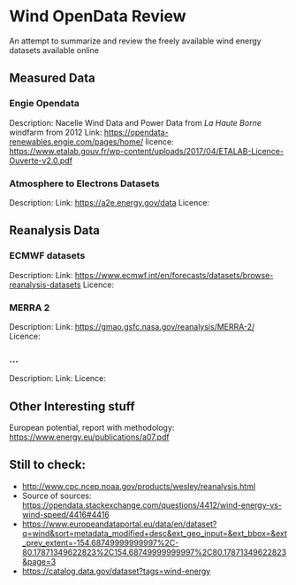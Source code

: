 # Wind OpenData Review
An attempt to summarize and review the freely available wind energy datasets available online


## Measured Data
### Engie Opendata
Description: Nacelle Wind Data and Power Data from *La Haute Borne* windfarm from 2012
Link: https://opendata-renewables.engie.com/pages/home/
licence: https://www.etalab.gouv.fr/wp-content/uploads/2017/04/ETALAB-Licence-Ouverte-v2.0.pdf

### Atmosphere to Electrons Datasets
Description:
Link: https://a2e.energy.gov/data
Licence:


## Reanalysis Data
### ECMWF datasets
Description:
Link: https://www.ecmwf.int/en/forecasts/datasets/browse-reanalysis-datasets
Licence:

### MERRA 2
Description:
Link: https://gmao.gsfc.nasa.gov/reanalysis/MERRA-2/
Licence:

### ...
Description:
Link: 
Licence:



## Other Interesting stuff
European potential, report with methodology: https://www.energy.eu/publications/a07.pdf

## Still to check:
* http://www.cpc.ncep.noaa.gov/products/wesley/reanalysis.html
* Source of sources: https://opendata.stackexchange.com/questions/4412/wind-energy-vs-wind-speed/4416#4416
* https://www.europeandataportal.eu/data/en/dataset?q=wind&sort=metadata_modified+desc&ext_geo_input=&ext_bbox=&ext_prev_extent=-154.68749999999997%2C-80.17871349622823%2C154.68749999999997%2C80.17871349622823&page=3
* https://catalog.data.gov/dataset?tags=wind-energy
